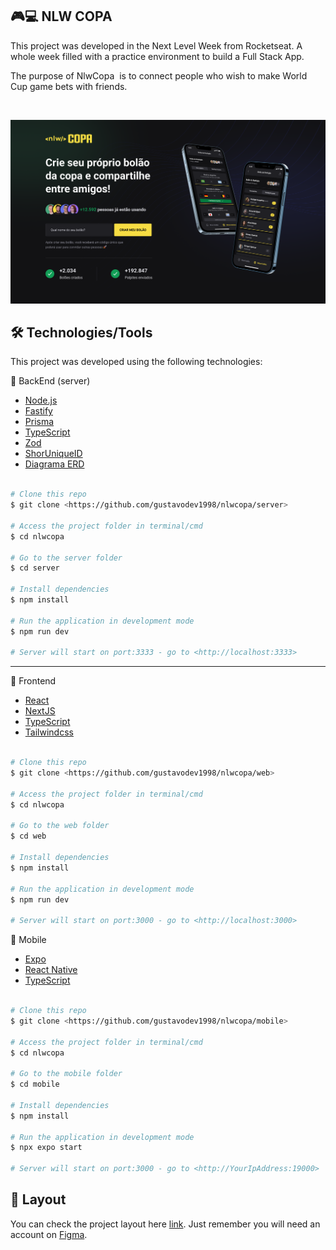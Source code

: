 ## 🎮💻 NLW COPA

This project was developed in the Next Level Week from Rocketseat. A whole week filled with a practice environment to build a Full Stack App.

The purpose of NlwCopa  is to connect people who wish to make World Cup game bets with friends.

<br><div align="center">
<img alt="BolãoCopa" title="#copa" src="https://github.com/gustavodev1998/nlw-copa/blob/main/web/public/web-layout.png?raw=true" width="1200px" />

</div>

## 🛠️ Technologies/Tools

This project was developed using the following technologies:

🎲 BackEnd (server)

- [Node.js](https://nodejs.org/en/)
- [Fastify](https://www.fastify.io/docs/latest/Guides/Getting-Started/)
- [Prisma](https://www.prisma.io/)
- [TypeScript](https://www.typescriptlang.org/)
- [Zod](https://www.npmjs.com/package/zod)
- [ShorUniqueID](https://www.npmjs.com/package/short-unique-id)
- [Diagrama ERD](https://www.npmjs.com/package/prisma-erd-generator/)

```bash

# Clone this repo
$ git clone <https://github.com/gustavodev1998/nlwcopa/server>

# Access the project folder in terminal/cmd
$ cd nlwcopa

# Go to the server folder
$ cd server

# Install dependencies
$ npm install

# Run the application in development mode
$ npm run dev

# Server will start on port:3333 - go to <http://localhost:3333>

```

---

🔭 Frontend

- [React](https://pt-br.reactjs.org/)
- [NextJS](https://nextjs.org/)
- [TypeScript](https://www.typescriptlang.org/)
- [Tailwindcss](https://tailwindcss.com/)

```bash

# Clone this repo
$ git clone <https://github.com/gustavodev1998/nlwcopa/web>

# Access the project folder in terminal/cmd
$ cd nlwcopa

# Go to the web folder
$ cd web

# Install dependencies
$ npm install

# Run the application in development mode
$ npm run dev

# Server will start on port:3000 - go to <http://localhost:3000>

```

📱 Mobile

- [Expo](https://expo.io/)
- [React Native](https://reactnative.dev/)
- [TypeScript](https://www.typescriptlang.org/)

```bash

# Clone this repo
$ git clone <https://github.com/gustavodev1998/nlwcopa/mobile>

# Access the project folder in terminal/cmd
$ cd nlwcopa

# Go to the mobile folder
$ cd mobile

# Install dependencies
$ npm install

# Run the application in development mode
$ npx expo start

# Server will start on port:3000 - go to <http://YourIpAddress:19000>

```

## 🔖 Layout

You can check the project layout here [link](<https://www.figma.com/file/GXHI2fST5PSNeSWGInYbAN/Bol%C3%A3o-da-Copa-(Community)>). Just remember you will need an account on [Figma](http://figma.com/).
